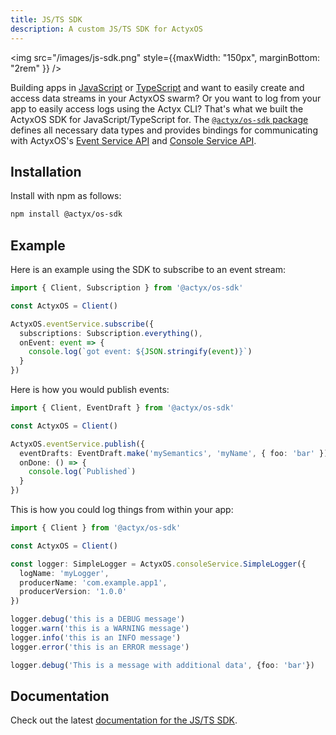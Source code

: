 ```yaml
---
title: JS/TS SDK
description: A custom JS/TS SDK for ActyxOS
---
```


<!-- Add as react component to be able to handle the width (otherwise it goes full width) -->
<img src="/images/js-sdk.png" style={{maxWidth: "150px", marginBottom: "2rem" }} />

Building apps in [JavaScript](https://developer.mozilla.org/en-US/docs/Web/JavaScript) or [TypeScript](https://www.typescriptlang.org/) and want to easily create and access data streams in your ActyxOS swarm? Or you want to log from your app to easily access logs using the Actyx CLI? That's what we built the ActyxOS SDK for JavaScript/TypeScript for. The [`@actyx/os-sdk` package](http://npmjs.com/package/@actyx/os-sdk) defines all necessary data types and provides bindings for communicating with ActyxOS's [Event Service API](../api/event-service.md) and [Console Service API](../api/console-service.md).

## Installation

Install with npm as follows:

```bash
npm install @actyx/os-sdk
```

## Example

Here is an example using the SDK to subscribe to an event stream:

```typescript
import { Client, Subscription } from '@actyx/os-sdk'

const ActyxOS = Client()

ActyxOS.eventService.subscribe({
  subscriptions: Subscription.everything(),
  onEvent: event => {
    console.log(`got event: ${JSON.stringify(event)}`)
  }
})
```

Here is how you would publish events:

```typescript
import { Client, EventDraft } from '@actyx/os-sdk'

const ActyxOS = Client()

ActyxOS.eventService.publish({
  eventDrafts: EventDraft.make('mySemantics', 'myName', { foo: 'bar' }),
  onDone: () => {
    console.log(`Published`)
  }
})
```

This is how you could log things from within your app:

```typescript
import { Client } from '@actyx/os-sdk'

const ActyxOS = Client()

const logger: SimpleLogger = ActyxOS.consoleService.SimpleLogger({
  logName: 'myLogger',
  producerName: 'com.example.app1',
  producerVersion: '1.0.0'
})

logger.debug('this is a DEBUG message')
logger.warn('this is a WARNING message')
logger.info('this is an INFO message')
logger.error('this is an ERROR message')

logger.debug('This is a message with additional data', {foo: 'bar'})
```

## Documentation

Check out the latest <a href="/@actyx/os-sdk" target="_blank" rel="noopener noreferrer">documentation for the JS/TS SDK</a>.
